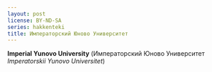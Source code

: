 ```yaml
---
layout: post
license: BY-ND-SA
series: hakkenteki
title: Императорский Юново Университет
---
```


**Imperial Yunovo University** (Императорский Юново Университет _Imperatorskii
Yunovo Universitet_)
